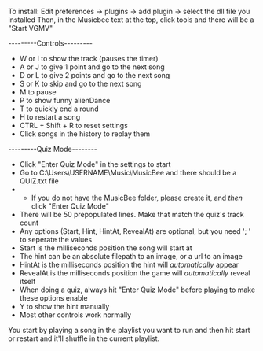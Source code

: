 ﻿To install: Edit preferences -> plugins -> add plugin -> select the dll file you installed
Then, in the Musicbee text at the top, click tools and there will be a "Start VGMV"


---------Controls---------
* W or I to show the track (pauses the timer)
* A or J to give 1 point and go to the next song
* D or L to give 2 points and go to the next song
* S or K to skip and go to the next song
* M to pause
* P to show funny alienDance
* T to quickly end a round
* H to restart a song
* CTRL + Shift + R to reset settings
* Click songs in the history to replay them

---------Quiz Mode--------
* Click "Enter Quiz Mode" in the settings to start
* Go to C:\Users\USERNAME\Music\MusicBee and there should be a QUIZ.txt file
* * If you do not have the MusicBee folder, please create it, and *then* click "Enter Quiz Mode"
* There will be 50 prepopulated lines. Make that match the quiz's track count
* Any options (Start, Hint, HintAt, RevealAt) are optional, but you need '; ' to seperate the values
* Start is the milliseconds position the song will start at
* The hint can be an absolute filepath to an image, or a url to an image
* HintAt is the milliseconds position the hint will *automatically* appear
* RevealAt is the milliseconds position the game will *automatically* reveal itself
* When doing a quiz, always hit "Enter Quiz Mode" before playing to make these options enable
* Y to show the hint manually
* Most other controls work normally

You start by playing a song in the playlist you want to run and then hit start or restart and it'll shuffle in the current playlist.
